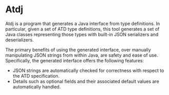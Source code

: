 Atdj
====

Atdj is a program that generates a Java interface from type definitions.
In particular, given a set of ATD type definitions,
this tool generates a set of Java classes representing those types
with built-in JSON serializers and deserializers.

The primary benefits of using the generated interface, over manually
manipulating JSON strings from within Java, are safety and ease of use.
Specifically, the generated interface offers the following features:

* JSON strings are automatically checked for correctness with
  respect to the ATD specification.
* Details such as optional fields and their associated default values are
  automatically handled.
